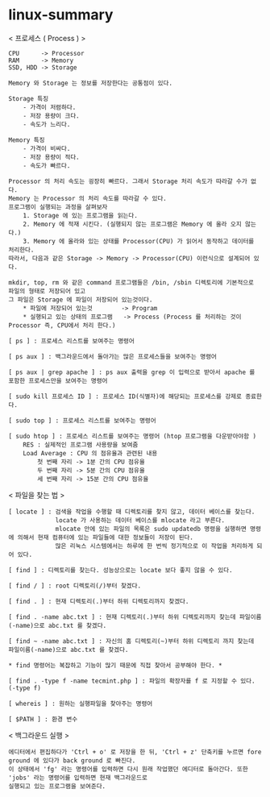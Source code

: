 # linux-summary

< 프로세스 ( Process ) >

    CPU      -> Processor
    RAM      -> Memory
    SSD, HDD -> Storage
    
    Memory 와 Storage 는 정보를 저장한다는 공통점이 있다.
    
    Storage 특징
        - 가격이 저렴하다.
        - 저장 용량이 크다.
        - 속도가 느리다.

    Memory 특징
        - 가격이 비싸다.
        - 저장 용량이 적다.
        - 속도가 빠르다.
        
    Processor 의 처리 속도는 굉장히 빠르다. 그래서 Storage 처리 속도가 따라갈 수가 없다.
    Memory 는 Processor 의 처리 속도를 따라갈 수 있다.
    프로그램이 실행되는 과정을 살펴보자
        1. Storage 에 있는 프로그램을 읽는다.
        2. Memory 에 적재 시킨다. (실행되지 않는 프로그램은 Memory 에 올라 오지 않는다.)
        3. Memory 에 올라와 있는 상태를 Processor(CPU) 가 읽어서 동작하고 데이터를 처리한다.
    따라서, 다음과 같은 Storage -> Memory -> Processor(CPU) 이런식으로 설계되어 있다.

    mkdir, top, rm 와 같은 command 프로그램들은 /bin, /sbin 디렉토리에 기본적으로 파일의 형태로 저장되어 있고
    그 파일은 Storage 에 파일이 저장되어 있는것이다.
        * 파일에 저장되어 있는것        -> Program
        * 실행되고 있는 상태의 프로그램   -> Process (Process 를 처리하는 것이 Processor 즉, CPU에서 처리 한다.)
        
    [ ps ] : 프로세스 리스트를 보여주는 명령어
    
    [ ps aux ] : 백그라운드에서 돌아가는 많은 프로세스들을 보여주는 명령어
    
    [ ps aux | grep apache ] : ps aux 출력을 grep 이 입력으로 받아서 apache 를 포함한 프로세스만을 보여주는 명령어
    
    [ sudo kill 프로세스 ID ] : 프로세스 ID(식별자)에 해당되는 프로세스를 강제로 종료한다.
    
    [ sudo top ] : 프로세스 리스트를 보여주는 명령어
    
    [ sudo htop ] : 프로세스 리스트를 보여주는 명령어 (htop 프로그램을 다운받아야함 )
        RES : 실제적인 프로그램 사용량을 보여줌
        Load Average : CPU 의 점유율과 관련된 내용
            첫 번째 자리 -> 1분 간의 CPU 점유율
            두 번째 자리 -> 5분 간의 CPU 점유율
            세 번째 자리 -> 15분 간의 CPU 점유율
            
< 파일을 찾는 법 >

    [ locate ] : 검색을 작업을 수행할 때 디렉토리를 찾지 않고, 데이터 베이스를 찾는다.
                 locate 가 사용하는 데이터 베이스를 mlocate 라고 부른다.
                 mlocate 안에 있는 파일의 목록은 sudo updatedb 명령을 실행하면 명령에 의해서 현재 컴퓨터에 있는 파일들에 대한 정보들이 저장이 된다.
                 많은 리눅스 시스템에서는 하루에 한 번씩 정기적으로 이 작업을 처리하게 되어 있다.
                 
    [ find ] : 디렉토리를 찾는다. 성능상으로는 locate 보다 좋지 않을 수 있다.
    
    [ find / ] : root 디렉토리(/)부터 찾겠다.
    
    [ find . ] : 현재 디렉토리(.)부터 하위 디렉토리까지 찾겠다.
    
    [ find . -name abc.txt ] : 현재 디렉토리(.)부터 하위 디렉토리까지 찾는데 파일이름(-name)으로 abc.txt 를 찾겠다.
    
    [ find ~ -name abc.txt ] : 자신의 홈 디렉토리(~)부터 하위 디렉토리 까지 찾는데 파일이름(-name)으로 abc.txt 를 찾겠다.
    
    * find 명령어는 복잡하고 기능이 많기 때문에 직접 찾아서 공부해야 한다. *
    
    [ find . -type f -name tecmint.php ] : 파일의 확장자를 f 로 지정할 수 있다. (-type f)
    
    [ whereis ] : 원하는 실행파일을 찾아주는 명령어

    [ $PATH ] : 환경 변수 
    
    
< 백그라운드 실행 >
    
    에디터에서 편집하다가 'Ctrl + o' 로 저장을 한 뒤, 'Ctrl + z' 단축키를 누르면 fore ground 에 있다가 back ground 로 빠진다.
    이 상태에서 'fg' 라는 명령어를 입력하면 다시 원래 작업했던 에디터로 돌아간다. 또한 'jobs' 라는 명령어를 입력하면 현재 백그라운드로
    실행되고 있는 프로그램을 보여준다.
